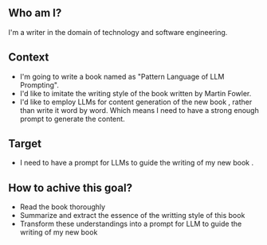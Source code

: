 
## Who am I?

I'm a writer in the domain of technology and software engineering.

## Context

- I'm going to write a book named as "Pattern Language of LLM Prompting".
- I'd like to imitate the writing style of the book <refactoring> written by Martin Fowler.
- I'd like to employ LLMs for content generation of the new book <Pattern Language of LLM Prompting>, rather than write it word by word. Which means I need to have a strong enough prompt to generate the content.

## Target

- I need to have a prompt for LLMs to guide the writing of my new book <Pattern Language of LLM Prompting> .

## How to achive this goal?

- Read the book <refactoring> thoroughly
- Summarize and extract the essence of the writting style of this book
- Transform these understandings into a prompt for LLM to guide the writing of my new book <Pattern Language of LLM Prompting>



